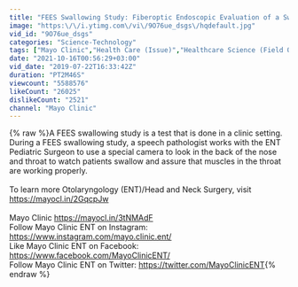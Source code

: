 ```yaml
---
title: "FEES Swallowing Study: Fiberoptic Endoscopic Evaluation of a Swallowing"
image: "https:\/\/i.ytimg.com\/vi\/9O76ue_dsgs\/hqdefault.jpg"
vid_id: "9O76ue_dsgs"
categories: "Science-Technology"
tags: ["Mayo Clinic","Health Care (Issue)","Healthcare Science (Field Of Study)"]
date: "2021-10-16T00:56:29+03:00"
vid_date: "2019-07-22T16:33:42Z"
duration: "PT2M46S"
viewcount: "5588576"
likeCount: "26025"
dislikeCount: "2521"
channel: "Mayo Clinic"
---
```

{% raw %}A FEES swallowing study is a test that is done in a clinic setting. During a FEES swallowing study, a speech pathologist works with the ENT Pediatric Surgeon to use a special camera to look in the back of the nose and throat to watch patients swallow and assure that muscles in the throat are working properly. <br /><br />To learn more Otolaryngology (ENT)/Head and Neck Surgery, visit <a rel="nofollow" target="blank" href="https://mayocl.in/2GqcpJw">https://mayocl.in/2GqcpJw</a><br /><br />Mayo Clinic <a rel="nofollow" target="blank" href="https://mayocl.in/3tNMAdF">https://mayocl.in/3tNMAdF</a> <br />Follow Mayo Clinic ENT on Instagram: <a rel="nofollow" target="blank" href="https://www.instagram.com/mayo.clinic.ent/">https://www.instagram.com/mayo.clinic.ent/</a><br />Like Mayo Clinic ENT on Facebook: <a rel="nofollow" target="blank" href="https://www.facebook.com/MayoClinicENT/">https://www.facebook.com/MayoClinicENT/</a><br />Follow Mayo Clinic ENT on Twitter: <a rel="nofollow" target="blank" href="https://twitter.com/MayoClinicENT">https://twitter.com/MayoClinicENT</a>{% endraw %}
